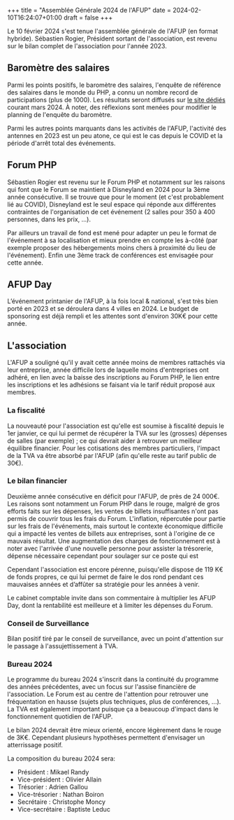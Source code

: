+++
title = "Assemblée Générale 2024 de l'AFUP"
date = 2024-02-10T16:24:07+01:00
draft = false
+++

Le 10 février 2024 s'est tenue l'assemblée générale de l'AFUP (en format hybride).
Sébastien Rogier, Président sortant de l'association, est revenu sur le bilan complet de l'association pour l'année 2023.

## Baromètre des salaires
Parmi les points positifs, le baromètre des salaires, l'enquête de référence des salaires dans le monde du PHP, a connu un nombre record de participations (plus de 1000). Les résultats seront diffusés sur [le site dédiés](https://barometre.afup.org/) courant mars 2024. À noter, des réflexions sont menées pour modifier le planning de l'enquête du baromètre.

Parmi les autres points marquants dans les activités de l'AFUP, l'activité des antennes en 2023 est un peu atone, ce qui est le cas depuis le COVID et la période d'arrêt total des événements.

## Forum PHP
Sébastien Rogier est revenu sur le Forum PHP et notamment sur les raisons qui font que le Forum se maintient à Disneyland en 2024 pour la 3ème année consécutive. Il se trouve que pour le moment (et c'est probablement lié au COVID), Disneyland est le seul espace qui réponde aux différentes contraintes de l'organisation de cet événement (2 salles pour 350 à 400 personnes, dans les prix, ...).

Par ailleurs un travail de fond est mené pour adapter un peu le format de l'événement à sa localisation et mieux prendre en compte les à-côté (par exemple proposer des hébergements moins chers à proximité du lieu de l'événement). Enfin une 3ème track de conférences est envisagée pour cette année.

## AFUP Day
L’événement printanier de l'AFUP, à la fois local & national, s'est très bien porté en 2023 et se déroulera dans 4 villes en 2024. Le budget de sponsoring est déjà rempli et les attentes sont d'environ 30K€ pour cette année.

## L'association
L'AFUP a souligné qu'il y avait cette année moins de membres rattachés via leur entreprise, année difficile lors de laquelle moins d'entreprises ont adhéré, en lien avec la baisse des inscriptions au Forum PHP, le lien entre les inscriptions et les adhésions se faisant via le tarif réduit proposé aux membres.

### La fiscalité
La nouveauté pour l'association est qu'elle est soumise à fiscalité depuis le 1er janvier, ce qui lui permet de récupérer la TVA sur les (grosses) dépenses de salles (par exemple) ; ce qui devrait aider à retrouver un meilleur équilibre financier. Pour les cotisations des membres particuliers, l'impact de la TVA va être absorbé par l'AFUP (afin qu'elle reste au tarif public de 30€).

### Le bilan financier
Deuxième année consécutive en déficit pour l'AFUP, de près de 24 000€. Les raisons sont notamment un Forum PHP dans le rouge, malgré de gros efforts faits sur les dépenses, les ventes de billets insuffisantes n'ont pas permis de couvrir tous les frais du Forum. L'inflation, répercutée pour partie sur les frais de l'événements, mais surtout le contexte économique difficile qui a impacté les ventes de billets aux entreprises, sont à l'origine de ce mauvais résultat. Une augmentation des charges de fonctionnement est à noter avec l'arrivée d'une nouvelle personne pour assister la trésorerie, dépense nécessaire cependant pour soulager sur ce poste qui est

Cependant l'association est encore pérenne, puisqu'elle dispose de 119 K€ de fonds propres, ce qui lui permet de faire le dos rond pendant ces mauvaises années et d’affûter sa stratégie pour les années à venir.

Le cabinet comptable invite dans son commentaire à multiplier les AFUP Day, dont la rentabilité est meilleure et à limiter les dépenses du Forum.

### Conseil de Surveillance
Bilan positif tiré par le conseil de surveillance, avec un point d'attention sur le passage à l'assujettissement à TVA.

### Bureau 2024
Le programme du bureau 2024 s'inscrit dans la continuité du programme des années précédentes, avec un focus sur l'assise financière de l'association. Le Forum est au centre de l'attention pour retrouver une fréquentation en hausse (sujets plus techniques, plus de conférences, ...). La TVA est également important puisque ça a beaucoup d'impact dans le fonctionnement quotidien de l'AFUP.

Le bilan 2024 devrait être mieux orienté, encore légèrement dans le rouge de 3K€. Cependant plusieurs hypothèses permettent d'envisager un atterrissage positif.

La composition du bureau 2024 sera:
- Président : Mikael Randy
- Vice-président : Olivier Allain
- Trésorier : Adrien Gallou
- Vice-trésorier : Nathan Boiron
- Secrétaire : Christophe Moncy
- Vice-secrétaire : Baptiste Leduc

